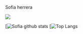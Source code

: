 <p>Sofia herrera</p>

<img src="https://user-images.githubusercontent.com/63525754/139300955-18ce673f-9ac7-4614-ac0c-dca6f9298e21.png">

[![Sofia github stats](https://github-readme-stats.vercel.app/api?username=sofiagaona&show_icons=true&theme=onedark)
[![Top Langs](https://github-readme-stats.vercel.app/api/top-langs/?username=sofiagaona&show_icons=true&theme=onedark)
